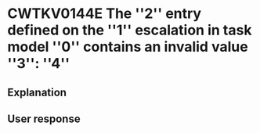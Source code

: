 # CWTKV0144E The ''2'' entry  defined on the ''1'' escalation in  task model ''0'' contains an invalid value ''3'': ''4''

## Explanation

## User response